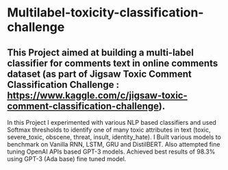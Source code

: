 # Multilabel-toxicity-classification-challenge

## This Project aimed at building a multi-label classifier for comments text in online comments dataset (as part of Jigsaw Toxic Comment Classification Challenge : https://www.kaggle.com/c/jigsaw-toxic-comment-classification-challenge).


In this Project I experimented with various NLP based classifiers and used Softmax thresholds to identify one of many toxic attributes in text (toxic, severe_toxic, obscene, threat, insult, identity_hate).
I Built various models to benchmark on Vanilla RNN, LSTM, GRU and DistilBERT. Also attempted fine tuning OpenAI APIs based GPT-3 models. Achieved best results of 98.3% using GPT-3 (Ada base) fine tuned model.
